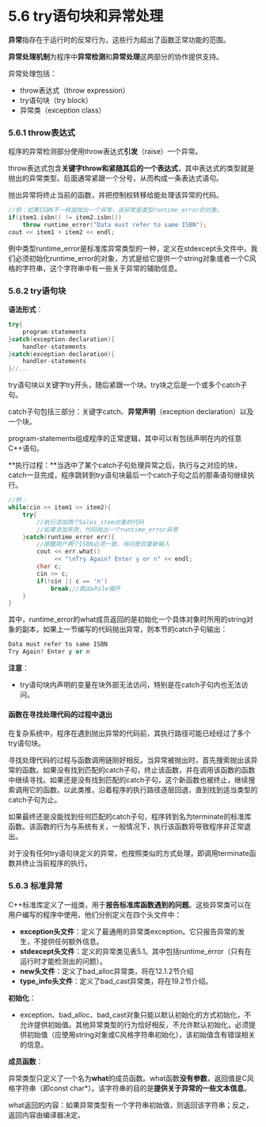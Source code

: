 # 5.6 try语句块和异常处理

**异常**指存在于运行时的反常行为，这些行为超出了函数正常功能的范围。

**异常处理机制**为程序中**异常检测**和**异常处理**这两部分的协作提供支持。

异常处理包括：

- throw表达式（throw expression）
- try语句块（try block）
- 异常类（exception class）



### 5.6.1 throw表达式

程序的异常检测部分使用throw表达式**引发**（raise）一个异常。

throw表达式包含**关键字throw和紧随其后的一个表达式**，其中表达式的类型就是抛出的异常类型。后面通常紧跟一个分号，从而构成一条表达式语句。

抛出异常将终止当前的函数，并把控制权转移给能处理该异常的代码。

```cpp
//例：如果ISBN不一样就抛出一个异常，该异常是类型runtime_error的对象。
if(item1.isbn() != item2.isbn())
    throw runtime_error("Data must refer to same ISBN");
cout << item1 + item2 << endl;
```

例中类型runtime_error是标准库异常类型的一种，定义在stdexcept头文件中。我们必须初始化runtime_error的对象，方式是给它提供一个string对象或者一个C风格的字符串，这个字符串中有一些关于异常的辅助信息。



### 5.6.2 try语句块

**语法形式**：

```cpp
try{
    program-statements
}catch(exception-declaration){
    handler-statements
}catch(exception-declaration){
    handler-statements
}//...
```

try语句块以关键字try开头，随后紧跟一个块。try块之后是一个或多个catch子句。

catch子句包括三部分：关键字catch、**异常声明**（exception declaration）以及一个块。

program-statements组成程序的正常逻辑，其中可以有包括声明在内的任意C++语句。

**执行过程：**当选中了某个catch子句处理异常之后，执行与之对应的块，catch一旦完成，程序跳转到try语句块最后一个catch子句之后的那条语句继续执行。

```cpp
//例：
while(cin >> item1 >> item2){
    try{
        //执行添加两个Sales_item对象的代码
        //如果添加失败，代码抛出一个runtime_error异常
    }catch(runtime_error err){
        //提醒用户两个ISBN必须一致，询问是否重新输入
        cout << err.what()
             << "\nTry Again? Enter y or n" << endl;
        char c;
        cin >> c;
        if(!cin || c == 'n')
            break;//跳出while循环
    }
}
```

其中，runtime_error的what成员返回的是初始化一个具体对象时所用的string对象的副本，如果上一节编写的代码抛出异常，则本节的catch子句输出：

```cpp
Data must refer to same ISBN
Try Again? Enter y or n
```

**注意**：

- try语句块内声明的变量在块外部无法访问，特别是在catch子句内也无法访问。



#### 函数在寻找处理代码的过程中退出

在复杂系统中，程序在遇到抛出异常的代码前，其执行路径可能已经经过了多个try语句块。

寻找处理代码的过程与函数调用链刚好相反。当异常被抛出时，首先搜索抛出该异常的函数。如果没有找到匹配的catch子句，终止该函数，并在调用该函数的函数中继续寻找。如果还是没有找到匹配的catch子句，这个新函数也被终止，继续搜索调用它的函数。以此类推，沿着程序的执行路径逐层回退，直到找到适当类型的catch子句为止。

如果最终还是没能找到任何匹配的catch子句，程序转到名为terminate的标准库函数。该函数的行为与系统有关，一般情况下，执行该函数将导致程序非正常退出。

对于没有任何try语句块定义的异常，也按照类似的方式处理，即调用terminate函数并终止当前程序的执行。



### 5.6.3 标准异常

C++标准库定义了一组类，用于**报告标准库函数遇到的问题**。这些异常类可以在用户编写的程序中使用，他们分别定义在四个头文件中：

- **exception头文件**：定义了最通用的异常类exception。它只报告异常的发生，不提供任何额外信息。
- **stdexcept头文件**：定义的异常类见表5.1。其中包括runtime_error（只有在运行时才能检测出的问题）。
- **new头文件**：定义了bad_alloc异常类，将在12.1.2节介绍
- **type_info头文件**：定义了bad_cast异常类，将在19.2节介绍。

**初始化**：

- exception、bad_alloc、bad_cast对象只能以默认初始化的方式初始化，不允许提供初始值。其他异常类型的行为恰好相反，不允许默认初始化，必须提供初始值（应使用string对象或C风格字符串初始化），该初始值含有错误相关的信息。

**成员函数**：

异常类型只定义了一个名为**what**的成员函数。what函数**没有参数**，返回值是C风格字符串（即const char*）。该字符串的目的是**提供关于异常的一些文本信息**。

what返回的内容：如果异常类型有一个字符串初始值，则返回该字符串；反之，返回内容由编译器决定。

